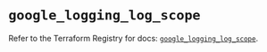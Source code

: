# `google_logging_log_scope`

Refer to the Terraform Registry for docs: [`google_logging_log_scope`](https://registry.terraform.io/providers/hashicorp/google/6.43.0/docs/resources/logging_log_scope).

